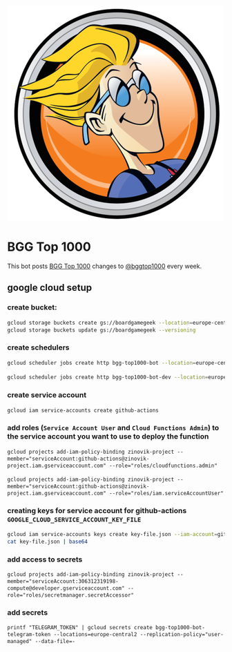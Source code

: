 ![logo](./avatar/bggtop1000.png)

# BGG Top 1000

This bot posts [BGG Top 1000](https://boardgamegeek.com/browse/boardgame) changes to [@bggtop1000](https://t.me/bggtop1000) every week.

## google cloud setup

### create bucket:

```bash
gcloud storage buckets create gs://boardgamegeek --location=europe-central2
gcloud storage buckets update gs://boardgamegeek --versioning
```

### create schedulers

```bash
gcloud scheduler jobs create http bgg-top1000-bot --location=europe-central2 --schedule="0 9 * * 6" --uri="https://europe-central2-zinovik-project.cloudfunctions.net/bgg-top1000-bot?channelId=@bggtop1000&isDevMode=off" --oidc-service-account-email=zinovik-project@appspot.gserviceaccount.com --http-method=get --oidc-token-audience="https://europe-central2-zinovik-project.cloudfunctions.net/bgg-top1000-bot" --attempt-deadline=180s

gcloud scheduler jobs create http bgg-top1000-bot-dev --location=europe-central2 --schedule="0 15 * * 5" --uri="https://europe-central2-zinovik-project.cloudfunctions.net/bgg-top1000-bot?channelId=446618160&isDevMode=on" --oidc-service-account-email=zinovik-project@appspot.gserviceaccount.com --http-method=get --oidc-token-audience="https://europe-central2-zinovik-project.cloudfunctions.net/bgg-top1000-bot" --attempt-deadline=180s
```

### create service account

```bash
gcloud iam service-accounts create github-actions
```

### add roles (`Service Account User` and `Cloud Functions Admin`) to the service account you want to use to deploy the function

```
gcloud projects add-iam-policy-binding zinovik-project --member="serviceAccount:github-actions@zinovik-project.iam.gserviceaccount.com" --role="roles/cloudfunctions.admin"

gcloud projects add-iam-policy-binding zinovik-project --member="serviceAccount:github-actions@zinovik-project.iam.gserviceaccount.com" --role="roles/iam.serviceAccountUser"
```

### creating keys for service account for github-actions `GOOGLE_CLOUD_SERVICE_ACCOUNT_KEY_FILE`

```bash
gcloud iam service-accounts keys create key-file.json --iam-account=github-actions@appspot.gserviceaccount.com
cat key-file.json | base64
```

### add access to secrets

```
gcloud projects add-iam-policy-binding zinovik-project --member="serviceAccount:306312319198-compute@developer.gserviceaccount.com" --role="roles/secretmanager.secretAccessor"
```

### add secrets

```
printf "TELEGRAM_TOKEN" | gcloud secrets create bgg-top1000-bot-telegram-token --locations=europe-central2 --replication-policy="user-managed" --data-file=-
```
